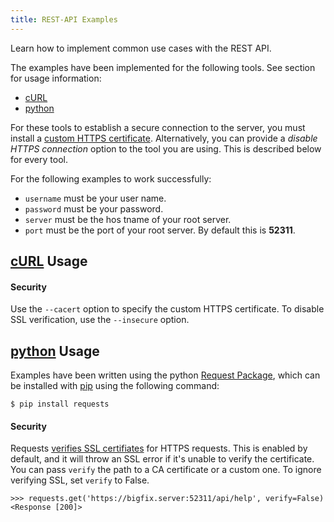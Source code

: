 ```yaml
---
title: REST-API Examples
---
```


Learn how to implement common use cases with the REST API.

The examples have been implemented for the following tools. See section for usage information:
- [cURL](#cURL)
- [python](#python)

For these tools to establish a secure connection to the server, you must install a [custom HTTPS certificate](http://www-01.ibm.com/support/docview.wss?uid=swg21505848). Alternatively, you can provide a *disable HTTPS connection* option to the tool you are using. This is described below for every tool.

For the following examples to work successfully:
* `username` must be your user name.
* `password` must be your password.
* `server` must be the hos tname of your root server.
* `port` must be the port of your root server. By default this is **52311**.

## [cURL](http://curl.haxx.se) Usage
#### Security
Use the `--cacert` option to specify the custom HTTPS certificate. To disable SSL verification, use the `--insecure` option.

## [python](https://www.python.org/) Usage
Examples have been written using the python [Request Package](http://requests.readthedocs.io/en/master/), which can be installed with [pip](https://pip.pypa.io/) using the following command:
```
$ pip install requests
```

#### Security
Requests [verifies SSL certifiates](https://requests.readthedocs.io/en/latest/user/advanced/#ssl-cert-verification) for HTTPS requests. This is enabled by default, and it will throw an SSL error if it's unable to verify the certificate. You can pass `verify` the path to a CA certificate or a custom one. To ignore verifying SSL, set `verify` to False.

```
>>> requests.get('https://bigfix.server:52311/api/help', verify=False)
<Response [200]>
```



